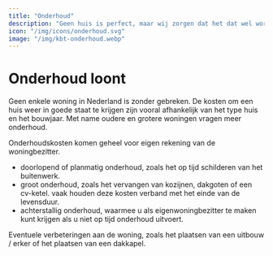 ```yaml
---
title: "Onderhoud"
description: "Geen huis is perfect, maar wij zorgen dat het dat wel wordt! Voor elk type woning bieden wij maatwerk onderhoud."
icon: "/img/icons/onderhoud.svg"
image: "/img/kbt-onderhoud.webp"
---
```


# Onderhoud loont

Geen enkele woning in Nederland is zonder gebreken. De kosten om een huis weer
in goede staat te krijgen zijn vooral afhankelijk van het type huis en het
bouwjaar. Met name oudere en grotere woningen vragen meer onderhoud.

Onderhoudskosten komen geheel voor eigen rekening van de woningbezitter.

- doorlopend of planmatig onderhoud, zoals het op tijd schilderen van het
  buitenwerk.
- groot onderhoud, zoals het vervangen van kozijnen, dakgoten of een cv-ketel.
  vaak houden deze kosten verband met het einde van de levensduur.
- achterstallig onderhoud, waarmee u als eigenwoningbezitter te maken kunt
  krijgen als u niet op tijd onderhoud uitvoert.

Eventuele verbeteringen aan de woning, zoals het plaatsen van een uitbouw /
erker of het plaatsen van een dakkapel.
